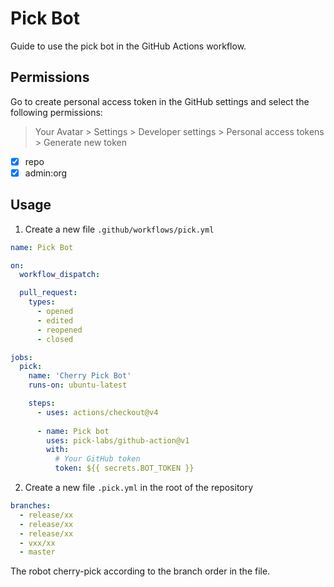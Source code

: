 # Pick Bot

 Guide to use the pick bot in the GitHub Actions workflow.

## Permissions

Go to create personal access token in the GitHub settings and select the following permissions:
> Your Avatar > Settings > Developer settings > Personal access tokens > Generate new token

- [x] repo 
- [x] admin:org

## Usage

1. Create a new file `.github/workflows/pick.yml`
```yaml
name: Pick Bot

on:
  workflow_dispatch:

  pull_request:
    types:
      - opened
      - edited
      - reopened
      - closed

jobs:
  pick:
    name: 'Cherry Pick Bot'
    runs-on: ubuntu-latest

    steps:
      - uses: actions/checkout@v4
        
      - name: Pick bot
        uses: pick-labs/github-action@v1
        with:
          # Your GitHub token
          token: ${{ secrets.BOT_TOKEN }}  
```
2. Create a new file `.pick.yml` in the root of the repository

```yaml
branches:
  - release/xx
  - release/xx
  - release/xx
  - vxx/xx
  - master
```

The robot cherry-pick according to the branch order in the file.
